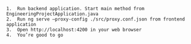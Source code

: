 	1.	Run backend application. Start main method from EngineeringProjectApplication.java
	2.	Run ng serve —proxy-config ./src/proxy.conf.json from frontend application
	3.	Open http://localhost:4200 in your web browser
	4.	You’re good to go
